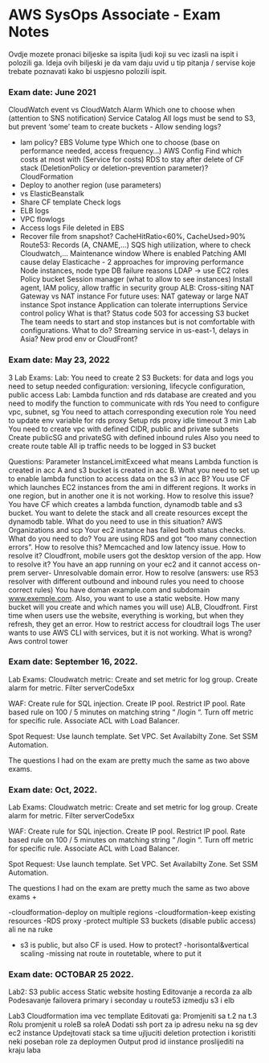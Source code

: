 # AWS SysOps Associate - Exam Notes  
Ovdje mozete pronaci biljeske sa ispita ljudi koji su vec izasli na ispit i polozili ga. Ideja ovih biljeski je da vam daju uvid u tip pitanja / servise koje trebate poznavati kako bi uspjesno polozili ispit.   

### Exam date: June 2021

CloudWatch event vs CloudWatch Alarm 
Which one to choose when (attention to SNS notification) Service Catalog 
All logs must be send to S3, but prevent ‘some’ team to create buckets - Allow sending logs? 
- Iam policy? 
EBS Volume type 
Which one to choose (base on performance needed, access frequency…) AWS Config 
Find which costs at most with 
(Service for costs) 
RDS to stay after delete of CF stack 
(DeletionPolicy or deletion-prevention parameter)? 
CloudFormation 
- Deploy to another region (use parameters) 
- vs ElasticBeanstalk 
- Share CF template 
Check logs 
- ELB logs 
- VPC flowlogs 
- Access logs 
File deleted in EBS 
- Recover file from snapshot? 
CacheHitRatio<60%, CacheUsed>90% 
Route53: Records (A, CNAME,...) 
SQS high utilization, where to check 
Cloudwatch,... 
Maintenance window 
Where is enabled
Patching AMI cause delay 
Elasticache - 2 approaches for improving performance 
Node instances, node type 
DB failure reasons 
LDAP -> use EC2 roles 
Policy bucket 
Session manager (what to allow to see instances) 
Install agent, IAM policy, allow traffic in security group 
ALB: Cross-siting 
NAT Gateway vs NAT instance 
For future uses: NAT gateway or large NAT instance 
Spot instance 
Application can tolerate interruptions 
Service control policy 
What is that? 
Status code 503 for accessing S3 bucket 
The team needs to start and stop instances but is not comfortable with configurations. What to do? 
Streaming service in us-east-1, delays in Asia? New prod env or CloudFront?

### Exam date: May 23, 2022

3 Lab Exams:
Lab:
You need to create 2 S3 Buckets: for data and logs
you need to setup needed configuration: versioning, lifecycle configuration, public access
Lab:
Lambda function and rds database are created and you need to modify the function to communicate with rds
You need to configure vpc, subnet, sg
You need to attach corresponding execution role
You need to update env variable for rds proxy
Setup rds proxy idle timeout 3 min
Lab
You need to create vpc with defined CIDR, public and private subnets
Create publicSG and privateSG with defined inbound rules
Also you need to create route table
All ip traffic needs to be logged in S3 bucket

Questions:
Parameter InstanceLimitExceed what means
Lambda function is created in acc A and s3 bucket is created in acc B. What you need to set up to enable  lambda function to access data on the s3 in acc B?
You use CF which launches EC2 instances from the ami in different regions. It works in one region, but in another one it is not working. How to resolve this issue?
You have CF which creates a lambda function, dynamodb table and s3 bucket. You want to delete the stack and all create resources except the dynamodb table. What do you need to use in this situation?
AWS Organizations and scp
Your ec2 instance has failed both status checks. What do you need to do?
You are using RDS and got “too many connection errors”. How to resolve this?
Memcached and low latency issue. How to resolve it?
Cloudfront, mobile users got the desktop version of the app. How to resolve it?
You have an app running on your ec2 and it cannot access on-prem server- Unresolvable domain error. How to resolve (answers: use R53 resolver with different outbound and inbound rules you need to choose correct rules)
You have doman example.com and subdomain www.exemple.com. Also, you want to use a static website. How many bucket will you create and which names you will use)
ALB, Cloudfront. First time when users use the website, everything is working, but when they refresh, they get an error. 
How to restrict access for cloudtrail logs
The user wants to use AWS CLI with services, but it is not working. What is wrong?
Aws control tower

### Exam date: September 16, 2022.

Lab Exams:
Cloudwatch metric: 
Create and set metric for log group.
Create alarm for metric. 
Filter serverCode5xx

WAF:
Create rule for SQL injection.
Create IP pool. 
Restrict IP pool. 
Rate based rule on 100 / 5 minutes on matching string “ /login “.
Turn off metric for specific rule.
Associate ACL with Load Balancer. 

Spot Request:
Use launch template.
Set VPC.
Set Availabilty Zone.
Set SSM Automation.

The questions I had on the exam are pretty much the same as two above exams. 

 
### Exam date: Oct, 2022.

Lab Exams:
Cloudwatch metric: 
Create and set metric for log group.
Create alarm for metric. 
Filter serverCode5xx

WAF:
Create rule for SQL injection.
Create IP pool. 
Restrict IP pool. 
Rate based rule on 100 / 5 minutes on matching string “ /login “.
Turn off metric for specific rule.
Associate ACL with Load Balancer. 

Spot Request:
Use launch template.
Set VPC.
Set Availabilty Zone.
Set SSM Automation.

The questions I had on the exam are pretty much the same as two above exams +

-cloudformation-deploy on multiple regions
-cloudformation-keep existing resources
-RDS proxy
-protect multiple S3 buckets (disable public access) ali ne na ruke
- s3 is public, but also CF is used. How to protect?
-horisontal&vertical scaling
-missing nat route in routetable, where to put it

### Exam date: OCTOBAR 25 2022.

Lab2:
S3 public access
Static website hosting
Editovanje a recorda za alb
Podesavanje failovera primary i seconday u route53 izmedju s3 i elb

Lab3
Cloudformation ima vec templlate
Editovati ga:
Promjeniti sa t.2 na t.3
Rolu promjenit u roleB sa roleA
Dodati ssh port za ip adresu neku na sg dev ec2 instance
Updejtovati stack sa time ujljuciti deletion protection i koristiti neki poseban role za deploymen
Output prod id iinstance proslijediti na kraju laba






